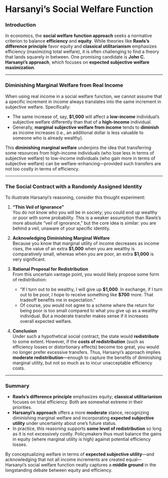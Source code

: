 # **Harsanyi’s Social Welfare Function**

### Introduction
In economics, the **social welfare function approach** seeks a normative criterion to balance **efficiency** and **equity**. While theories like **Rawls’s difference principle** favor equity and **classical utilitarianism** emphasizes efficiency (maximizing total welfare), it is often challenging to find a theory that lands squarely in between. One promising candidate is **John C. Harsanyi’s approach**, which focuses on **expected subjective welfare maximization**.

---

### Diminishing Marginal Welfare from Real Income
When using real income in a social welfare function, we cannot assume that a specific increment in income always translates into the same increment in subjective welfare. Specifically:

- The same increase of, say, **\$1,000** will affect a **low-income** individual’s subjective welfare differently than that of a **high-income** individual.
- Generally, **marginal subjective welfare from income** tends to **diminish** as income increases (i.e., an additional dollar is less valuable to someone who is already wealthy).

This **diminishing marginal welfare** underpins the idea that transferring some resources from high-income individuals (who lose less in terms of subjective welfare) to low-income individuals (who gain more in terms of subjective welfare) can be welfare-enhancing—provided such transfers are not too costly in terms of efficiency.

---

### The Social Contract with a Randomly Assigned Identity
To illustrate Harsanyi’s reasoning, consider this thought experiment:

1. **“Thin Veil of Ignorance”**  
   You do not know who you will be in society; you could end up wealthy or poor with some probability. This is a weaker assumption than Rawls’s more absolute “veil of ignorance,” but the core idea is similar: you are behind a veil, unaware of your specific identity.

2. **Acknowledging Diminishing Marginal Welfare**  
   Because you know that marginal utility of income decreases as income rises, the value of an extra **\$1,000** when you are wealthy is comparatively small, whereas when you are poor, an extra **\$1,000** is very significant.

3. **Rational Proposal for Redistribution**  
   From this uncertain vantage point, you would likely propose some form of redistribution:  
   - “If I turn out to be wealthy, I will give up **\$1,000**. In exchange, if I turn out to be poor, I hope to receive something like **\$700** more. That tradeoff benefits me in expectation.”  
   - Of course, you would not agree to a scheme where the return for being poor is too small compared to what you give up as a wealthy individual. But a moderate transfer makes sense if it increases overall expected welfare.

4. **Conclusion**  
   Under such a hypothetical social contract, the state would **redistribute** to some extent. However, if the **costs of redistribution** (such as efficiency losses or distortionary effects) become too great, you would no longer prefer excessive transfers. Thus, Harsanyi’s approach implies **moderate redistribution**—enough to capture the benefits of diminishing marginal utility, but not so much as to incur unacceptable efficiency costs.

---

### Summary
- **Rawls’s difference principle** emphasizes equity; **classical utilitarianism** focuses on total efficiency. Both are somewhat extreme in their priorities.  
- **Harsanyi’s approach** offers a more **moderate** stance, recognizing diminishing marginal welfare and incorporating **expected subjective utility** under uncertainty about one’s future status.  
- In practice, this reasoning supports **some level of redistribution** so long as it is not excessively costly. Policymakers thus must balance the gains in equity (where marginal utility is high) against potential efficiency losses.  

By conceptualizing welfare in terms of **expected subjective utility**—and acknowledging that not all income increments are created equal—Harsanyi’s social welfare function neatly captures a **middle ground** in the longstanding debate between equity and efficiency.